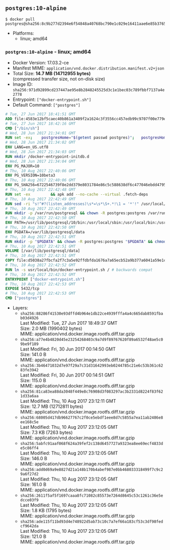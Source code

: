 ## `postgres:10-alpine`

```console
$ docker pull postgres@sha256:8c9b277d2394e6f54848a40768bc790e1c029e16411aae6e85b37656dc99e3e7
```

-	Platforms:
	-	linux; amd64

### `postgres:10-alpine` - linux; amd64

-	Docker Version: 17.03.2-ce
-	Manifest MIME: `application/vnd.docker.distribution.manifest.v2+json`
-	Total Size: **14.7 MB (14712955 bytes)**  
	(compressed transfer size, not on-disk size)
-	Image ID: `sha256:971d92899cd237447ae95e8b2848245525d3c1e1bec03c789fbbf7137a4e2778`
-	Entrypoint: `["docker-entrypoint.sh"]`
-	Default Command: `["postgres"]`

```dockerfile
# Tue, 27 Jun 2017 18:41:51 GMT
ADD file:4583e12bf5caec40b861a3409f2a1624c3f3556cc457edb99c9707f00e779e45 in / 
# Tue, 27 Jun 2017 18:42:16 GMT
CMD ["/bin/sh"]
# Wed, 28 Jun 2017 21:34:01 GMT
RUN set -ex; 	postgresHome="$(getent passwd postgres)"; 	postgresHome="$(echo "$postgresHome" | cut -d: -f6)"; 	[ "$postgresHome" = '/var/lib/postgresql' ]; 	mkdir -p "$postgresHome"; 	chown -R postgres:postgres "$postgresHome"
# Wed, 28 Jun 2017 21:34:02 GMT
ENV LANG=en_US.utf8
# Wed, 28 Jun 2017 21:34:03 GMT
RUN mkdir /docker-entrypoint-initdb.d
# Wed, 28 Jun 2017 21:34:04 GMT
ENV PG_MAJOR=10
# Thu, 10 Aug 2017 22:40:06 GMT
ENV PG_VERSION=10beta3
# Thu, 10 Aug 2017 22:40:06 GMT
ENV PG_SHA256=6722546739f8e2dd379e8031784e86c5c588638df6c477046ebdd479586bcb3e
# Thu, 10 Aug 2017 22:42:48 GMT
RUN set -ex 		&& apk add --no-cache --virtual .fetch-deps 		ca-certificates 		openssl 		tar 		&& wget -O postgresql.tar.bz2 "https://ftp.postgresql.org/pub/source/v$PG_VERSION/postgresql-$PG_VERSION.tar.bz2" 	&& echo "$PG_SHA256 *postgresql.tar.bz2" | sha256sum -c - 	&& mkdir -p /usr/src/postgresql 	&& tar 		--extract 		--file postgresql.tar.bz2 		--directory /usr/src/postgresql 		--strip-components 1 	&& rm postgresql.tar.bz2 		&& apk add --no-cache --virtual .build-deps 		bison 		coreutils 		dpkg-dev dpkg 		flex 		gcc 		libc-dev 		libedit-dev 		libxml2-dev 		libxslt-dev 		make 		openssl-dev 		perl-utils 		perl-ipc-run 		util-linux-dev 		zlib-dev 		&& cd /usr/src/postgresql 	&& awk '$1 == "#define" && $2 == "DEFAULT_PGSOCKET_DIR" && $3 == "\"/tmp\"" { $3 = "\"/var/run/postgresql\""; print; next } { print }' src/include/pg_config_manual.h > src/include/pg_config_manual.h.new 	&& grep '/var/run/postgresql' src/include/pg_config_manual.h.new 	&& mv src/include/pg_config_manual.h.new src/include/pg_config_manual.h 	&& gnuArch="$(dpkg-architecture --query DEB_BUILD_GNU_TYPE)" 	&& wget -O config/config.guess 'https://git.savannah.gnu.org/cgit/config.git/plain/config.guess?id=7d3d27baf8107b630586c962c057e22149653deb' 	&& wget -O config/config.sub 'https://git.savannah.gnu.org/cgit/config.git/plain/config.sub?id=7d3d27baf8107b630586c962c057e22149653deb' 	&& ./configure 		--build="$gnuArch" 		--enable-integer-datetimes 		--enable-thread-safety 		--enable-tap-tests 		--disable-rpath 		--with-uuid=e2fs 		--with-gnu-ld 		--with-pgport=5432 		--with-system-tzdata=/usr/share/zoneinfo 		--prefix=/usr/local 		--with-includes=/usr/local/include 		--with-libraries=/usr/local/lib 				--with-openssl 		--with-libxml 		--with-libxslt 	&& make -j "$(nproc)" world 	&& make install-world 	&& make -C contrib install 		&& runDeps="$( 		scanelf --needed --nobanner --recursive /usr/local 			| awk '{ gsub(/,/, "\nso:", $2); print "so:" $2 }' 			| sort -u 			| xargs -r apk info --installed 			| sort -u 	)" 	&& apk add --no-cache --virtual .postgresql-rundeps 		$runDeps 		bash 		su-exec 		tzdata 	&& apk del .fetch-deps .build-deps 	&& cd / 	&& rm -rf 		/usr/src/postgresql 		/usr/local/share/doc 		/usr/local/share/man 	&& find /usr/local -name '*.a' -delete
# Thu, 10 Aug 2017 22:42:49 GMT
RUN sed -ri "s!^#?(listen_addresses)\s*=\s*\S+.*!\1 = '*'!" /usr/local/share/postgresql/postgresql.conf.sample
# Thu, 10 Aug 2017 22:42:49 GMT
RUN mkdir -p /var/run/postgresql && chown -R postgres:postgres /var/run/postgresql && chmod 2777 /var/run/postgresql
# Thu, 10 Aug 2017 22:42:50 GMT
ENV PATH=/usr/lib/postgresql/10/bin:/usr/local/sbin:/usr/local/bin:/usr/sbin:/usr/bin:/sbin:/bin
# Thu, 10 Aug 2017 22:42:50 GMT
ENV PGDATA=/var/lib/postgresql/data
# Thu, 10 Aug 2017 22:42:51 GMT
RUN mkdir -p "$PGDATA" && chown -R postgres:postgres "$PGDATA" && chmod 777 "$PGDATA" # this 777 will be replaced by 700 at runtime (allows semi-arbitrary "--user" values)
# Thu, 10 Aug 2017 22:42:51 GMT
VOLUME [/var/lib/postgresql/data]
# Thu, 10 Aug 2017 22:42:51 GMT
COPY file:d5038a27fbcfa2f7c3a5e92ffdbfda1676a7a65ecb52a9b377a6041a59e1c1d7 in /usr/local/bin/ 
# Thu, 10 Aug 2017 22:42:52 GMT
RUN ln -s usr/local/bin/docker-entrypoint.sh / # backwards compat
# Thu, 10 Aug 2017 22:42:52 GMT
ENTRYPOINT ["docker-entrypoint.sh"]
# Thu, 10 Aug 2017 22:42:53 GMT
EXPOSE 5432/tcp
# Thu, 10 Aug 2017 22:42:53 GMT
CMD ["postgres"]
```

-	Layers:
	-	`sha256:88286f41530e93dffd4b964e1db22ce4939fffa4a4c665dab8591fbab03d4926`  
		Last Modified: Tue, 27 Jun 2017 18:49:37 GMT  
		Size: 2.0 MB (1990402 bytes)  
		MIME: application/vnd.docker.image.rootfs.diff.tar.gzip
	-	`sha256:a77e4b4820d45e23254268403c9a7d9f89767620f89a6532f48ae5c09be9f189`  
		Last Modified: Fri, 30 Jun 2017 00:14:50 GMT  
		Size: 141.0 B  
		MIME: application/vnd.docker.image.rootfs.diff.tar.gzip
	-	`sha256:3b46471032d7e97f29a7c31d31642993eb0244785c21e6c53b361c6283fe3942`  
		Last Modified: Fri, 30 Jun 2017 00:14:51 GMT  
		Size: 115.0 B  
		MIME: application/vnd.docker.image.rootfs.diff.tar.gzip
	-	`sha256:81ca83ea88da3048f449e8c76908d3f083297ac3b2331d8224f83f621d33a6aa`  
		Last Modified: Thu, 10 Aug 2017 23:12:11 GMT  
		Size: 12.7 MB (12712811 bytes)  
		MIME: application/vnd.docker.image.rootfs.diff.tar.gzip
	-	`sha256:68005d417db96627767c2f0ce5ebdf1eee8d7c5855a7ea11ab2486e8ee168c5e`  
		Last Modified: Thu, 10 Aug 2017 23:12:05 GMT  
		Size: 7.3 KB (7263 bytes)  
		MIME: application/vnd.docker.image.rootfs.diff.tar.gzip
	-	`sha256:5abfc91aaf068f624a39fef2c138d6457727a9323ea8ee69ecf4833de5c86ff4`  
		Last Modified: Thu, 10 Aug 2017 23:12:05 GMT  
		Size: 146.0 B  
		MIME: application/vnd.docker.image.rootfs.diff.tar.gzip
	-	`sha256:add0d69a9e8827d21a148b170b4abef987e0bb468033318499f7c9c29a6f27d2`  
		Last Modified: Thu, 10 Aug 2017 23:12:05 GMT  
		Size: 161.0 B  
		MIME: application/vnd.docker.image.rootfs.diff.tar.gzip
	-	`sha256:2611f5af5f1697caaa8fc71082c85573e7264d8645c53c1261c36e5edcce03f9`  
		Last Modified: Thu, 10 Aug 2017 23:12:05 GMT  
		Size: 1.8 KB (1795 bytes)  
		MIME: application/vnd.docker.image.rootfs.diff.tar.gzip
	-	`sha256:ade115f11bd93d4e748922d5ab73c10c7a7ef66a183cf53c3df98fedcf9642da`  
		Last Modified: Thu, 10 Aug 2017 23:12:05 GMT  
		Size: 121.0 B  
		MIME: application/vnd.docker.image.rootfs.diff.tar.gzip
